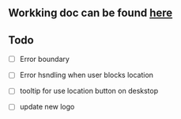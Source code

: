 ## Workking doc can be found [here](https://docs.google.com/document/d/1MfYAlW4vG82MJS_B8738wzZs-CZ_d9K3otkRf1fqCn4/edit?usp=sharing)

## Todo 
- [ ] Error boundary 
- [ ] Error hsndling when user blocks location
- [ ] tooltip for use location button on deskstop 
- [ ] update new logo

